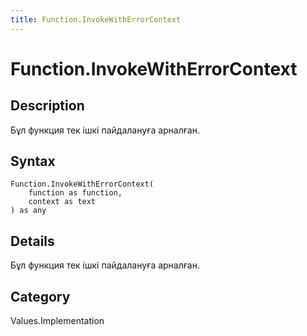 ```yaml
---
title: Function.InvokeWithErrorContext
---
```


# Function.InvokeWithErrorContext


## Description

Бұл функция тек ішкі пайдалануға арналған.


## Syntax

```powerquery
Function.InvokeWithErrorContext(
    function as function,
    context as text
) as any
```


## Details

Бұл функция тек ішкі пайдалануға арналған.



## Category
Values.Implementation
